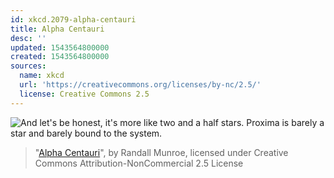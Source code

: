 ```yaml
---
id: xkcd.2079-alpha-centauri
title: Alpha Centauri
desc: ''
updated: 1543564800000
created: 1543564800000
sources:
  name: xkcd
  url: 'https://creativecommons.org/licenses/by-nc/2.5/'
  license: Creative Commons 2.5
---
```

![And let's be honest, it's more like two and a half stars. Proxima is barely a star and barely bound to the system.](https://imgs.xkcd.com/comics/alpha_centauri.png)
> "[Alpha Centauri](https://xkcd.com/2079/)", by Randall Munroe, licensed under Creative Commons Attribution-NonCommercial 2.5 License
